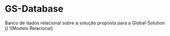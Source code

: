 # GS-Database
Banco de dados relacional sobre a solução proposta para a  Global-Solution ()
![Modelo Relacional]
